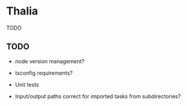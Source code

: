 # Thalia

TODO

## TODO

- node version management?
- tsconfig requirements?
- Unit tests

- Input/output paths correct for imported tasks from subdirectories?
